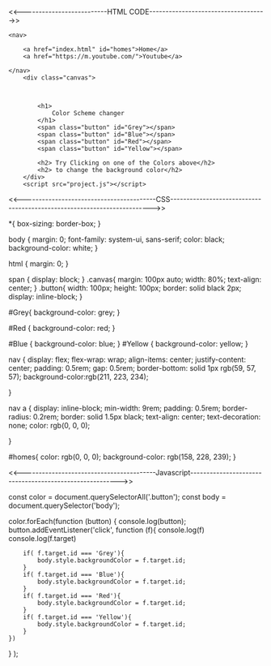 <<--------------------------HTML CODE------------------------------------>>

<!DOCTYPE html>
<html lang="en">
<head>
    <meta charset="UTF-8">
    <meta name="viewport" content="width=device-width, initial-scale=1.0">
    <title>color changer scheme</title>
    <link rel="stylesheet" href="style.css"/>
</head>
<body>
    
    <nav>
       
        <a href="index.html" id="homes">Home</a>
        <a href="https://m.youtube.com/">Youtube</a>
        
    </nav>
        <div class="canvas">

            
            
            <h1>
                Color Scheme changer
            </h1>
            <span class="button" id="Grey"></span>
            <span class="button" id="Blue"></span>
            <span class="button" id="Red"></span>
            <span class="button" id="Yellow"></span>

            <h2> Try Clicking on one of the Colors above</h2>
            <h2> to change the background color</h2>
        </div>
        <script src="project.js"></script>
        
    
</body>
</html>




<<-----------------------------------------CSS------------------------------------------------------------------------>>

 *{
   box-sizing: border-box;
}

body {
   margin: 0;
   font-family: system-ui, sans-serif;
   color: black;
   background-color: white;
 }

 
html {
    margin: 0;
}

 span {
    display: block;
 }
 .canvas{
    margin: 100px auto;
    width: 80%;
    text-align: center;
 }
 .button{
    width: 100px;
    height: 100px;
    border: solid black 2px;
    display: inline-block;
 }

 #Grey{
    background-color: grey;
 }

 #Red {
    background-color: red;
 }

 #Blue {
    background-color: blue;
 }
 #Yellow {
    background-color: yellow;
 }

 nav {
   display: flex;
   flex-wrap: wrap;
   align-items: center;
   justify-content: center;
   padding: 0.5rem;
   gap: 0.5rem;
   border-bottom: solid 1px rgb(59, 57, 57);
   background-color:rgb(211, 223, 234);

 }
    
  nav a {
   display: inline-block;
   min-width: 9rem;
   padding: 0.5rem;
   border-radius: 0.2rem;
   border: solid 1.5px black;
   text-align: center;
   text-decoration: none;
   color: rgb(0, 0, 0);


  }

  #homes{
   color: rgb(0, 0, 0);
   background-color: rgb(158, 228, 239);
  }
    



<<-----------------------------------------Javascript-------------------------------------------------------->>


const color = document.querySelectorAll('.button');
const body = document.querySelector('body');

 color.forEach(function (button) {
    console.log(button);
    button.addEventListener('click', function (f){
        console.log(f)
        console.log(f.target)
     
        if( f.target.id === 'Grey'){
            body.style.backgroundColor = f.target.id;
        }
        if( f.target.id === 'Blue'){
            body.style.backgroundColor = f.target.id;
        }
        if( f.target.id === 'Red'){
            body.style.backgroundColor = f.target.id;
        }
        if( f.target.id === 'Yellow'){
            body.style.backgroundColor = f.target.id;
        }
    })
} );